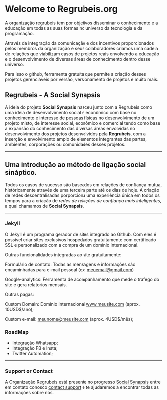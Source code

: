 # Welcome to Regrubeis.org

A organização regrubeis tem por objetivos disseminar o conhecimento e a educação em todas as suas formas no universo da tecnologia e da programação. 

Através da integração da comunicação e dos incentivos proporcionados pelos membros da organização e seus colaboradores criamos uma cadeia de relações que viabilizam casos de projetos reais envolvendo a educação e o desenvolvimento de diversas áreas de conhecimento dentro desse universo.

Para isso o github, ferramenta gratuíta que permite a criação desses projetos gerenciáveis por versão, versionamento de projetos e muito mais.


## Regrubeis - A Social Synapsis

A ideia do projeto **Social Synapsis** nasceu junto com a Regrubeis como uma ideia de desenvolvimento social e econômico com base no conhecimento e interesse de pessoas físicas no desenvolvimento de um projeto misto, de interesse social, econômico e comercial tendo como base a expansão do conhecimento das diversas áreas envolvidas no desenvolvimento dos projetos desenvolvidos pela **Regrubeis**, com a inserção e envolvimento amplo de elementos integrantes das partes, ambientes, corporações ou comunidades desses projetos. 

***

## Uma introdução ao método de ligação social sináptico.

Todos os casos de sucesso são baseados em relações de confiança mutua, históricamente através de uma terceira parte até os dias de hoje. A criação de redes descentralisadas porporciona uma experiência única em todos os tempos para a criação de _redes de relações de confiança mais inteligentes_, a qual chamamos de **Social Synapsis**.




***

### Jekyll 

O Jekyll é um programa gerador de sites integrado ao Github. Com eles é possível criar sites exclusivos hospedados gratuitamente com certificado SSL e personalizado com a compra de um domínio internacional.

Outras funcionalidades integradas ao site gratuitamente:

Formulário de contato: Todas as mensagens e informações são encaminhadas para e-mail pessoal (ex: meuemail@gmail.com)

Google-analytics: Ferramenta de acompanhamento que mede o trafego do site e gera relatorios mensais.

Outras pagas:

Custom Domain: Domínio internacional www.meusite.com (aprox. 10USD$/ano);

Custom e-mail: meunome@meusite.com (aprox. 4USD$/mês);

### RoadMap

 * Integração Whatsapp;
 * Integração FB e Insta;
 * Twitter Automation;

***



### Support or Contact

A Organização Regrubeis está presente no progresso [Social Synapsis](https://www.regrubeis.com/) entre em contato conosco [contact support](https://www.regrubeis.com/contact) e te ajudaremos a encontrar todas as informações sobre nós.
